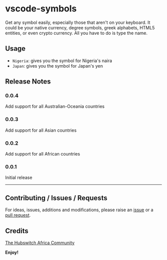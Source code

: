 # vscode-symbols

Get any symbol easily, especially those that aren't on your keyboard. It could be your native currency, degree symbols, greek alphabets, HTML5 entities, or even crypto currency. All you have to do is type the name.

## Usage

* `Nigeria`: gives you the symbol for Nigeria's naira
* `Japan`: gives you the symbol for Japan's yen

## Release Notes

### 0.0.4

Add support for all Australian-Oceania countries

### 0.0.3

Add support for all Asian countries

### 0.0.2

Add support for all African countries

### 0.0.1

Initial release

-----------------------------------------------------------------------------------------------------------

## Contributing / Issues / Requests
For ideas, issues, additions and modifications, please raise an [issue](https://github.com/hubswitch-africa/vscode-symbols/issues) or a [pull request](https://github.com/hubswitch-africa/vscode-symbols/pulls).

## Credits
[The Hubswitch Africa Community](https://github.com/hubswitch-africa)

**Enjoy!**
